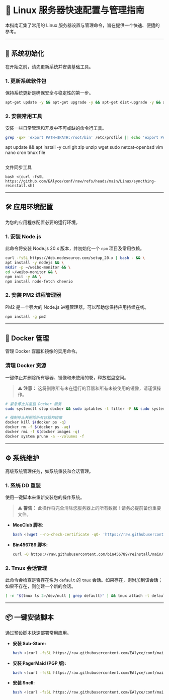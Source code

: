 # 🐧 Linux 服务器快速配置与管理指南

本指南汇集了常用的 Linux 服务器设置与管理命令，旨在提供一个快速、便捷的参考。

---

## 🚀 系统初始化

在开始之前，请先更新系统并安装基础工具。

### 1. 更新系统软件包

保持系统更新是确保安全与稳定性的第一步。

```bash
apt-get update -y && apt-get upgrade -y && apt-get dist-upgrade -y && apt full-upgrade -y
```

### 2. 安装常用工具

安装一些日常管理和开发中不可或缺的命令行工具。

```bash
grep -qxF 'export PATH=$PATH:/root/bin' /etc/profile || echo 'export PATH=$PATH:/root/bin' >> /etc/profile && source /etc/profile
```
apt update && apt install -y curl git zip unzip wget sudo netcat-openbsd vim nano cron tmux file
```
```
文件同步工具
```
bash <(curl -fsSL https://github.com/EAlyce/conf/raw/refs/heads/main/Linux/syncthing-reinstall.sh)
```
---

## 🛠️ 应用环境配置

为您的应用程序配置必要的运行环境。

### 1. 安装 Node.js

此命令将安装 Node.js 20.x 版本，并初始化一个 `npm` 项目及常用依赖。

```bash
curl -fsSL https://deb.nodesource.com/setup_20.x | bash - && \
apt install -y nodejs && \
mkdir -p ~/weibo-monitor && \
cd ~/weibo-monitor && \
npm init -y && \
npm install node-fetch cheerio
```

### 2. 安装 PM2 进程管理器

PM2 是一个强大的 Node.js 进程管理器，可以帮助您保持应用持续在线。

```bash
npm install -g pm2
```

---

## 🐳 Docker 管理

管理 Docker 容器和镜像的实用命令。

### 清理 Docker 资源

一键停止并删除所有容器、镜像和未使用的卷，释放磁盘空间。

> **⚠️ 注意：** 这将删除所有未在运行的容器和所有未被使用的镜像，请谨慎操作。

```bash
# 紧急停止并重启 Docker 服务
sudo systemctl stop docker && sudo iptables -t filter -F && sudo systemctl restart docker

# 强制停止并删除所有容器和镜像
docker kill $(docker ps -q)
docker rm -f $(docker ps -aq)
docker rmi -f $(docker images -q)
docker system prune -a --volumes -f
```

---

## ⚙️ 系统维护

高级系统管理任务，如系统重装和会话管理。

### 1. 系统 DD 重装

使用一键脚本来重新安装您的操作系统。

> **⚠️ 警告：** 此操作将完全清除您服务器上的所有数据！请务必提前备份重要文件。

- **MoeClub 脚本:**
  ```bash
  bash <(wget --no-check-certificate -qO- 'https://raw.githubusercontent.com/MoeClub/Note/master/InstallNET.sh') -d 12 -v 64 -p 'YourPassword' -port 'YourSSHPort'
  ```

- **Bin456789 脚本:**
  ```bash
  curl -O https://raw.githubusercontent.com/bin456789/reinstall/main/reinstall.sh && bash reinstall.sh debian 12 --password 'YourPassword' --ssh-port 'YourSSHPort'
  ```

### 2. Tmux 会话管理

此命令会检查是否存在名为 `default` 的 `tmux` 会话。如果存在，则附加到该会话；如果不存在，则创建一个新的会话。

```bash
[ -n "$(tmux ls 2>/dev/null | grep default)" ] && tmux attach -t default || tmux new -s default
```

---

## 📦 一键安装脚本

通过预设脚本快速部署常用应用。

- **安装 Sub-Store:**
  ```bash
  bash <(curl -fsSL https://raw.githubusercontent.com/EAlyce/conf/main/Sub-Store/Sub-Store_Docker-compose.sh)
  ```

- **安装 PagerMaid (PGP 版):**
  ```bash
  bash <(curl -fsSL https://raw.githubusercontent.com/EAlyce/conf/main/PagerMaid/RXsetup.sh)
  ```

- **安装 Snell:**
  ```bash
  bash <(curl -fsSL https://raw.githubusercontent.com/EAlyce/conf/main/Snell/install_snell.sh)
  ```
